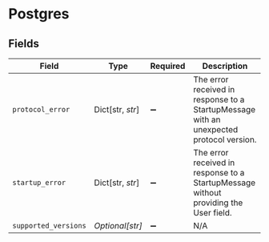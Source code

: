 # Postgres


## Fields

| Field                                                                                   | Type                                                                                    | Required                                                                                | Description                                                                             |
| --------------------------------------------------------------------------------------- | --------------------------------------------------------------------------------------- | --------------------------------------------------------------------------------------- | --------------------------------------------------------------------------------------- |
| `protocol_error`                                                                        | Dict[str, *str*]                                                                        | :heavy_minus_sign:                                                                      | The error received in response to a StartupMessage with an unexpected protocol version. |
| `startup_error`                                                                         | Dict[str, *str*]                                                                        | :heavy_minus_sign:                                                                      | The error received in response to a StartupMessage without providing the User field.    |
| `supported_versions`                                                                    | *Optional[str]*                                                                         | :heavy_minus_sign:                                                                      | N/A                                                                                     |